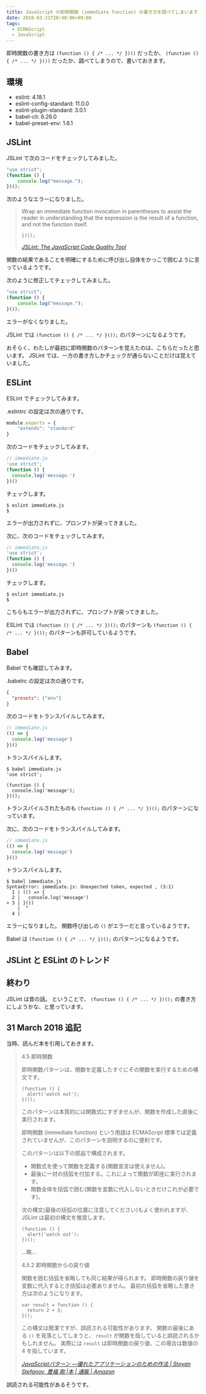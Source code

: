 ```yaml
---
title: JavaScript の即時関数 (immediate function) の書き方を調べてしまいます
date: 2018-03-21T20:48:06+09:00
tags:
  - ECMAScript
  - JavaScript
---
```


即時関数の書き方は `(function () { /* ... */ })()` だったか、 `(function () { /* ... */ }())` だったか、調べてしまうので、書いておきます。

<!--more-->

## 環境

* eslint: 4.18.1
* eslint-config-standard: 11.0.0
* eslint-plugin-standard: 3.0.1
* babel-cli: 6.26.0
* babel-preset-env: 1.6.1

## JSLint

JSLint で次のコードをチェックしてみました。

```javascript
"use strict";
(function () {
    console.log("message.");
})();
```

次のようなエラーになりました。

> Wrap an immediate function invocation in parentheses to assist the reader in understanding that the expression is the result of a function, and not the function itself.
>
>     })();
>
> <cite>[JSLint: The JavaScript Code Quality Tool](http://www.jslint.com/)</cite>

関数の結果であることを明確にするために呼び出し自体をかっこで囲むように言っているようです。

次のように修正してチェックしてみました。

```javascript
"use strict";
(function () {
    console.log("message.");
}());
```

エラーがなくなりました。

JSLint では `(function () { /* ... */ }());` のパターンになるようです。

おそらく、わたしが最初に即時関数のパターンを覚えたのは、こちらだったと思います。
JSLint では、一方の書き方しかチェックが通らないことだけは覚えていました。

## ESLint

ESLint でチェックしてみます。

.eslintrc の設定は次の通りです。

```javascript
module.exports = {
    "extends": "standard"
}
```

次のコードをチェックしてみます。

```javascript
// immediate.js
'use strict';
(function () {
  console.log('message.')
})()
```

チェックします。

```
$ eslint immediate.js
$
```

エラーが出力されずに、プロンプトが戻ってきました。


次に、次のコードをチェックしてみます。

```javascript
// immediate.js
'use strict';
(function () {
  console.log('message.')
}())
```

チェックします。

```
$ eslint immediate.js
$
```

こちらもエラーが出力されずに、プロンプトが戻ってきました。

ESLint では `(function () { /* ... */ })();` のパターンも `(function () { /* ... */ }());` のパターンも許可しているようです。

## Babel

Babel でも確認してみます。

.babelrc の設定は次の通りです。

```json
{
  "presets": ["env"]
}
```

次のコードをトランスパイルしてみます。

```javascript
// immediate.js
(() => {
  console.log('message')
})()
```

トランスパイルします。

```
$ babel immediate.js
'use strict';

(function () {
  console.log('message');
})();

```

トランスパイルされたものも `(function () { /* ... */ })();` のパターンになっています。

次に、次のコードをトランスパイルしてみます。

```javascript
// immediate.js
(() => {
  console.log('message')
}())
```

トランスパイルします。

```
$ babel immediate.js
SyntaxError: immediate.js: Unexpected token, expected , (3:1)
  1 | (() => {
  2 |   console.log('message')
> 3 | }())
    |  ^
  4 |
```

エラーになりました。
関数呼び出しの `()` がエラーだと言っているようです。

Babel は `(function () { /* ... */ })();` のパターンになるようです。

## JSLint と ESLint のトレンド

<script type="text/javascript" src="https://ssl.gstatic.com/trends_nrtr/1328_RC04/embed_loader.js"></script>
<script type="text/javascript">
  trends.embed.renderExploreWidget("TIMESERIES", {"comparisonItem":[{"keyword":"jslint","geo":"","time":"2004-01-01 2018-03-22"},{"keyword":"eslint","geo":"","time":"2004-01-01 2018-03-22"}],"category":0,"property":""}, {"exploreQuery":"date=all&q=jslint,eslint","guestPath":"https://trends.google.co.jp:443/trends/embed/"});
</script>

## 終わり

JSLint は昔の話。
ということで、 `(function () { /* ... */ })();` の書き方にしようかな、と思っています。

## 31 March 2018 追記

当時、読んだ本を引用しておきます。

> 4.5 即時関数
>
> 即時関数パターンは、関数を定義したすぐにその関数を実行するための構文です。
>
>     (function () {
>       alert('watch out');
>     }());
>
> このパターンは本質的には関数式にすぎませんが、関数を作成した直後に実行されます。
>
> 即時関数 (immediate function) という用語は ECMAScript 標準では定義されていませんが、このパターンを説明するのに便利です。
>
> このパターンは以下の部品で構成されます。
>
> * 関数式を使って関数を定義する(関数宣言は使えません)。
> * 最後に一対の括弧を付加する。これによって関数が即座に実行されます。
> * 関数全体を括弧で囲む(関数を変数に代入しないときだけこれが必要です)。
>
> 次の構文(最後の括弧の位置に注意してください)もよく使われますが、 JSLint は最初の構文を推奨します。
>
>     (function () {
>       alert('watch out');
>     })();
>
> …略…
>
> 4.5.2 即時関数からの戻り値
>
> 関数を囲む括弧を省略しても同じ結果が得られます。
> 即時関数の戻り値を変数に代入するとき括弧は必要ありません。
> 最初の括弧を省略した書き方は次のようになります。
>
>     var result = function () {
>       return 2 + 3;
>     }();
>
> この構文は簡潔ですが、誤読される可能性があります。
> 関数の最後にある `()` を見落としてしまうと、 `result` が関数を指していると誤読されるかもしれません。
> 実際には `result` は即時関数の戻り値、この場合は数値の 4 を指しています。
>
> <cite>[JavaScriptパターン ―優れたアプリケーションのための作法 | Stoyan Stefanov, 豊福 剛 |本 | 通販 | Amazon](https://www.amazon.co.jp/JavaScriptパターン-―優れたアプリケーションのための作法-Stoyan-Stefanov/dp/4873114888)</cite>

誤読される可能性があるそうです。
